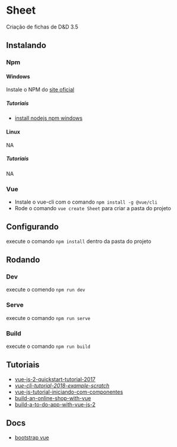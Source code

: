 # Sheet
Criação de fichas de D&amp;D 3.5

## Instalando
### Npm
#### Windows
Instale o NPM do [site oficial](https://www.npmjs.com/get-npm)
##### Tutoriais

- [install nodejs npm windows](http://blog.teamtreehouse.com/install-node-js-npm-windows)

#### Linux
NA
##### Tutoriais
NA
### Vue
- Instale o vue-cli com o comando `npm install -g @vue/cli`
- Rode o comando `vue create Sheet` para criar a pasta do projeto

## Configurando
execute o comando `npm install` dentro da pasta do projeto

## Rodando
### Dev
execute o comendo `npm run dev`
### Serve
execute o comando `npm run serve`
### Build
execute o comando `npm run build`

## Tutoriais
- [vue-js-2-quickstart-tutorial-2017](https://codingthesmartway.com/vue-js-2-quickstart-tutorial-2017/)
- *[vue-cli-tutorial-2018-example-scratch](https://appdividend.com/2018/02/09/vue-cli-tutorial-2018-example-scratch/)*
- [vue-js-tutorial-iniciando-com-componentes](https://medium.com/@kessiacastro/vue-js-tutorial-iniciando-com-componentes-4445b3eb0ffe)
- [build-an-online-shop-with-vue](https://scotch.io/courses/build-an-online-shop-with-vue/vue-cli)
- [build-a-to-do-app-with-vue-js-2](https://scotch.io/tutorials/build-a-to-do-app-with-vue-js-2)

## Docs
- [bootstrap vue](https://bootstrap-vue.js.org/docs)
